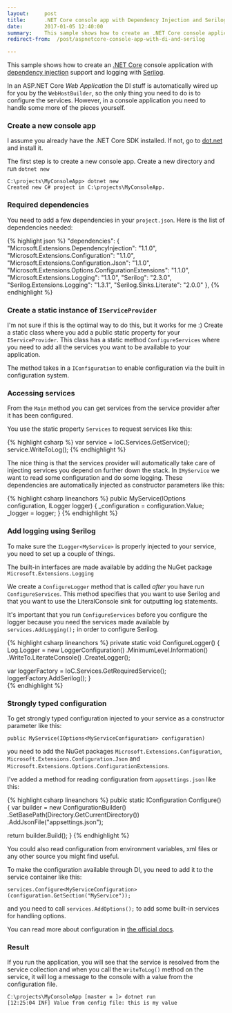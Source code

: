 ```yaml
---
layout:     post
title:      .NET Core console app with Dependency Injection and Serilog
date:       2017-01-05 12:40:00
summary:    This sample shows how to create an .NET Core console application with dependency injection support and logging with Serilog.
redirect-from:  /post/aspnetcore-console-app-with-di-and-serilog

---
```


This sample shows how to create an [.NET Core](https://www.microsoft.com/net/core) console application with [dependency injection](https://docs.microsoft.com/en-us/aspnet/core/fundamentals/dependency-injection) support and logging with [Serilog](https://serilog.net/).


In an ASP.NET Core *Web Application* the DI stuff is automatically wired up for you by the `WebHostBuilder`, so the only thing you need to do is to configure the services. However, in a console application you need to handle some more of the pieces yourself. 

### Create a new console app

I assume you already have the .NET Core SDK installed. If not, go to [dot.net](https://dot.net) and install it.

The first step is to create a new console app. Create a new directory and run `dotnet new`

```
C:\projects\MyConsoleApp> dotnet new
Created new C# project in C:\projects\MyConsoleApp.
````


### Required dependencies
You need to add a few dependencies in your `project.json`. Here is the list of dependencies needed:

{% highlight json %}
"dependencies": {
  "Microsoft.Extensions.DependencyInjection": "1.1.0",
  "Microsoft.Extensions.Configuration": "1.1.0",
  "Microsoft.Extensions.Configuration.Json": "1.1.0",
  "Microsoft.Extensions.Options.ConfigurationExtensions": "1.1.0",
  "Microsoft.Extensions.Logging": "1.1.0",
  "Serilog": "2.3.0",
  "Serilog.Extensions.Logging": "1.3.1",
  "Serilog.Sinks.Literate": "2.0.0"
},
{% endhighlight %}

### Create a static instance of `IServiceProvider`

I'm not sure if this is the optimal way to do this, but it works for me :) Create a static class where you add a public static property for your `IServiceProvider`. This class has a static method `ConfigureServices` where you need to add all the services you want to be available to your application.

The method takes in a `IConfiguration` to enable configuration via the built in configuration system.


### Accessing services

From the `Main` method you can get services from the service provider after it has been configured.

You use the static property `Services` to request services like this:

{% highlight csharp %}
var service = IoC.Services.GetService<IMyService>();
service.WriteToLog();
{% endhighlight %}

The nice thing is that the services provider will automatically take care of injecting services you depend on further down the stack. In `IMyService` we want to read some configuration and do some logging. These dependencies are automatically injected as constructor parameters like this:

{% highlight csharp lineanchors %}
public MyService(IOptions<MyServiceConfiguration> configuration, ILogger<MyService> logger)
{
  _configuration = configuration.Value;
  _logger = logger;
}
{% endhighlight %}

### Add logging using Serilog

To make sure the `ILogger<MyService>` is properly injected to your service, you need to set up a couple of things.

The built-in interfaces are made available by adding the NuGet package  `Microsoft.Extensions.Logging`

We create a `ConfigureLogger` method that is called _after_ you have run `ConfigureServices`. This method specifies that you want to use Serilog and that you want to use the LiteralConsole sink for outputting log statements.

It's important that you run `ConfigureServices` before you configure the logger because you need the services made available by `services.AddLogging();` in order to configure Serilog.

{% highlight csharp lineanchors %}
private static void ConfigureLogger()
{
  Log.Logger = new LoggerConfiguration()
    .MinimumLevel.Information()
    .WriteTo.LiterateConsole()
    .CreateLogger();

  var loggerFactory = IoC.Services.GetRequiredService<ILoggerFactory>();
  loggerFactory.AddSerilog();
}    
{% endhighlight %}

### Strongly typed configuration

To get strongly typed configuration injected to your service as a constructor parameter like this:

`public MyService(IOptions<MyServiceConfiguration> configuration)`

you need to add the NuGet packages `Microsoft.Extensions.Configuration`,    `Microsoft.Extensions.Configuration.Json` and `Microsoft.Extensions.Options.ConfigurationExtensions`.

I've added a method for reading configuration from `appsettings.json` like this:

{% highlight csharp lineanchors %}
public static IConfiguration Configure()
{
  var builder = new ConfigurationBuilder()
  .SetBasePath(Directory.GetCurrentDirectory())
  .AddJsonFile("appsettings.json");

  return builder.Build();
}
{% endhighlight %}

You could also read configuration from environment variables, xml files or any other source you might find useful.

To make the configuration available through DI, you need to add it to the service container like this:

```
services.Configure<MyServiceConfiguration>(configuration.GetSection("MyService"));
```

and you need to call `services.AddOptions();` to add some built-in services for handling options.

You can read more about configuration in [the official docs](https://docs.microsoft.com/en-us/aspnet/core/fundamentals/configuration).


### Result

If you run the application, you will see that the service is resolved from the service collection and when you call the `WriteToLog()` method on the service, it will log a message to the console with a value from the configuration file.


```
C:\projects\MyConsoleApp [master ≡ ]> dotnet run
[12:25:04 INF] Value from config file: this is my value
```



